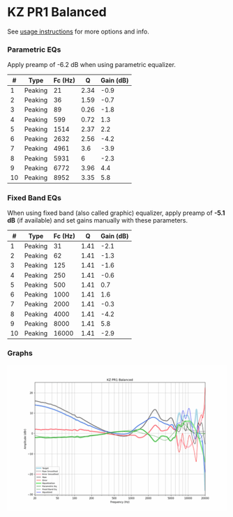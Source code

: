 # KZ PR1 Balanced
See [usage instructions](https://github.com/jaakkopasanen/AutoEq#usage) for more options and info.

### Parametric EQs
Apply preamp of -6.2 dB when using parametric equalizer.

|   # | Type    |   Fc (Hz) |    Q |   Gain (dB) |
|-----|---------|-----------|------|-------------|
|   1 | Peaking |        21 | 2.34 |        -0.9 |
|   2 | Peaking |        36 | 1.59 |        -0.7 |
|   3 | Peaking |        89 | 0.26 |        -1.8 |
|   4 | Peaking |       599 | 0.72 |         1.3 |
|   5 | Peaking |      1514 | 2.37 |         2.2 |
|   6 | Peaking |      2632 | 2.56 |        -4.2 |
|   7 | Peaking |      4961 | 3.6  |        -3.9 |
|   8 | Peaking |      5931 | 6    |        -2.3 |
|   9 | Peaking |      6772 | 3.96 |         4.4 |
|  10 | Peaking |      8952 | 3.35 |         5.8 |

### Fixed Band EQs
When using fixed band (also called graphic) equalizer, apply preamp of **-5.1 dB** (if available) and set gains manually with these parameters.

|   # | Type    |   Fc (Hz) |    Q |   Gain (dB) |
|-----|---------|-----------|------|-------------|
|   1 | Peaking |        31 | 1.41 |        -2.1 |
|   2 | Peaking |        62 | 1.41 |        -1.3 |
|   3 | Peaking |       125 | 1.41 |        -1.6 |
|   4 | Peaking |       250 | 1.41 |        -0.6 |
|   5 | Peaking |       500 | 1.41 |         0.7 |
|   6 | Peaking |      1000 | 1.41 |         1.6 |
|   7 | Peaking |      2000 | 1.41 |        -0.3 |
|   8 | Peaking |      4000 | 1.41 |        -4.2 |
|   9 | Peaking |      8000 | 1.41 |         5.8 |
|  10 | Peaking |     16000 | 1.41 |        -2.9 |

### Graphs
![](./KZ%20PR1%20Balanced.png)
